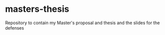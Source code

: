 # masters-thesis
Repository to contain my Master's proposal and thesis and the slides for the defenses
